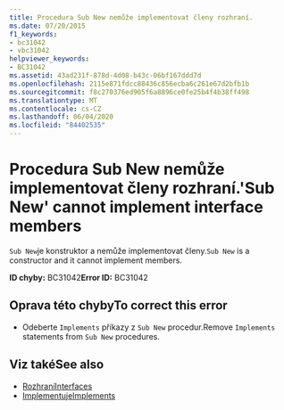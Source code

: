 ```yaml
---
title: Procedura Sub New nemůže implementovat členy rozhraní.
ms.date: 07/20/2015
f1_keywords:
- bc31042
- vbc31042
helpviewer_keywords:
- BC31042
ms.assetid: 43ad231f-878d-4d08-b43c-06bf167ddd7d
ms.openlocfilehash: 2115e871fdcc88436c856ecba6c261e67d2bfb1b
ms.sourcegitcommit: f8c270376ed905f6a8896ce0fe25b4f4b38ff498
ms.translationtype: MT
ms.contentlocale: cs-CZ
ms.lasthandoff: 06/04/2020
ms.locfileid: "84402535"
---
```

# <a name="sub-new-cannot-implement-interface-members"></a><span data-ttu-id="6f9bf-102">Procedura Sub New nemůže implementovat členy rozhraní.</span><span class="sxs-lookup"><span data-stu-id="6f9bf-102">'Sub New' cannot implement interface members</span></span>
<span data-ttu-id="6f9bf-103">`Sub New`je konstruktor a nemůže implementovat členy.</span><span class="sxs-lookup"><span data-stu-id="6f9bf-103">`Sub New` is a constructor and it cannot implement members.</span></span>  
  
 <span data-ttu-id="6f9bf-104">**ID chyby:** BC31042</span><span class="sxs-lookup"><span data-stu-id="6f9bf-104">**Error ID:** BC31042</span></span>  
  
## <a name="to-correct-this-error"></a><span data-ttu-id="6f9bf-105">Oprava této chyby</span><span class="sxs-lookup"><span data-stu-id="6f9bf-105">To correct this error</span></span>  
  
- <span data-ttu-id="6f9bf-106">Odeberte `Implements` příkazy z `Sub New` procedur.</span><span class="sxs-lookup"><span data-stu-id="6f9bf-106">Remove `Implements` statements from `Sub New` procedures.</span></span>  
  
## <a name="see-also"></a><span data-ttu-id="6f9bf-107">Viz také</span><span class="sxs-lookup"><span data-stu-id="6f9bf-107">See also</span></span>

- [<span data-ttu-id="6f9bf-108">Rozhraní</span><span class="sxs-lookup"><span data-stu-id="6f9bf-108">Interfaces</span></span>](../programming-guide/language-features/interfaces/index.md)
- [<span data-ttu-id="6f9bf-109">Implementuje</span><span class="sxs-lookup"><span data-stu-id="6f9bf-109">Implements</span></span>](../language-reference/statements/implements-clause.md)
